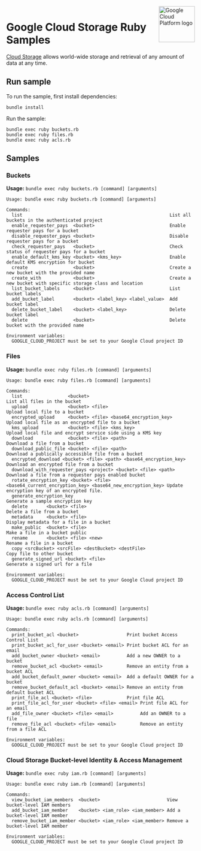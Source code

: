 <img src="https://avatars2.githubusercontent.com/u/2810941?v=3&s=96" alt="Google Cloud Platform logo" title="Google Cloud Platform" align="right" height="96" width="96"/>

# Google Cloud Storage Ruby Samples

[Cloud Storage][storage_docs] allows world-wide storage and retrieval of any
amount of data at any time.

[storage_docs]: https://cloud.google.com/storage/docs/

## Run sample

To run the sample, first install dependencies:

    bundle install

Run the sample:

    bundle exec ruby buckets.rb
    bundle exec ruby files.rb
    bundle exec ruby acls.rb

## Samples

### Buckets

**Usage:** `bundle exec ruby buckets.rb [command] [arguments]`

```
Usage: bundle exec ruby buckets.rb [command] [arguments]

Commands:
  list                                                       List all buckets in the authenticated project
  enable_requester_pays  <bucket>                            Enable requester pays for a bucket
  disable_requester_pays <bucket>                            Disable requester pays for a bucket
  check_requester_pays   <bucket>                            Check status of requester pays for a bucket
  enable_default_kms_key <bucket> <kms_key>                  Enable default KMS encryption for bucket
  create                 <bucket>                            Create a new bucket with the provided name
  create_with            <bucket>                            Create a new bucket with specific storage class and location
  list_bucket_labels     <bucket>                            List bucket labels
  add_bucket_label       <bucket> <label_key> <label_value>  Add bucket label
  delete_bucket_label    <bucket> <label_key>                Delete bucket label
  delete                 <bucket>                            Delete bucket with the provided name

Environment variables:
  GOOGLE_CLOUD_PROJECT must be set to your Google Cloud project ID
```

### Files

**Usage:** `bundle exec ruby files.rb [command] [arguments]`

```
Usage: bundle exec ruby files.rb [command] [arguments]

Commands:
  list                 <bucket>                                     List all files in the bucket
  upload               <bucket> <file>                              Upload local file to a bucket
  encrypted_upload     <bucket> <file> <base64_encryption_key>      Upload local file as an encrypted file to a bucket
  kms_upload           <bucket> <file> <kms_key>                    Upload local file and encrypt service side using a KMS key
  download             <bucket> <file> <path>                       Download a file from a bucket
  download_public_file <bucket> <file> <path>                       Download a publically accessible file from a bucket
  encrypted_download <bucket> <file> <path> <base64_encryption_key> Download an encrypted file from a bucket
  download_with_requester_pays <project> <bucket> <file> <path>     Download a file from a requester pays enabled bucket
  rotate_encryption_key <bucket> <file> <base64_current_encryption_key> <base64_new_encryption_key> Update encryption key of an encrypted file.
  generate_encryption_key                                           Generate a sample encryption key
  delete       <bucket> <file>                                      Delete a file from a bucket
  metadata     <bucket> <file>                                      Display metadata for a file in a bucket
  make_public  <bucket> <file>                                      Make a file in a bucket public
  rename       <bucket> <file> <new>                                Rename a file in a bucket
  copy <srcBucket> <srcFile> <destBucket> <destFile>                Copy file to other bucket
  generate_signed_url <bucket> <file>                               Generate a signed url for a file

Environment variables:
  GOOGLE_CLOUD_PROJECT must be set to your Google Cloud project ID
```

### Access Control List

**Usage:** `bundle exec ruby acls.rb [command] [arguments]`

```
Usage: bundle exec ruby acls.rb [command] [arguments]

Commands:
  print_bucket_acl <bucket>                  Print bucket Access Control List
  print_bucket_acl_for_user <bucket> <email> Print bucket ACL for an email
  add_bucket_owner <bucket> <email>          Add a new OWNER to a bucket
  remove_bucket_acl <bucket> <email>         Remove an entity from a bucket ACL
  add_bucket_default_owner <bucket> <email>  Add a default OWNER for a bucket
  remove_bucket_default_acl <bucket> <email> Remove an entity from default bucket ACL
  print_file_acl <bucket> <file>             Print file ACL
  print_file_acl_for_user <bucket> <file> <email> Print file ACL for an email
  add_file_owner <bucket> <file> <email>          Add an OWNER to a file
  remove_file_acl <bucket> <file> <email>         Remove an entity from a file ACL

Environment variables:
  GOOGLE_CLOUD_PROJECT must be set to your Google Cloud project ID
```

### Cloud Storage Bucket-level Identity & Access Management

**Usage:** `bundle exec ruby iam.rb [command] [arguments]`

```
Usage: bundle exec ruby iam.rb [command] [arguments]

Commands:
  view_bucket_iam_members  <bucket>                         View bucket-level IAM members
  add_bucket_iam_member    <bucket> <iam_role> <iam_member> Add a bucket-level IAM member
  remove_bucket_iam_member <bucket> <iam_role> <iam_member> Remove a bucket-level IAM member

Environment variables:
  GOOGLE_CLOUD_PROJECT must be set to your Google Cloud project ID
```

